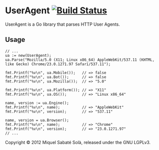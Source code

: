 
# UserAgent [![Build Status](https://travis-ci.org/mssola/user_agent.png?branch=master)](https://travis-ci.org/mssola/user_agent)

UserAgent is a Go library that parses HTTP User Agents.

## Usage

    // ...
    ua := new(UserAgent);
    ua.Parse("Mozilla/5.0 (X11; Linux x86_64) AppleWebKit/537.11 (KHTML, like Gecko) Chrome/23.0.1271.97 Safari/537.11");

    fmt.Printf("%v\n", ua.Mobile());   // => false
    fmt.Printf("%v\n", ua.Bot());      // => false
    fmt.Printf("%v\n", ua.Mozilla());  // => "5.0"

    fmt.Printf("%v\n", ua.Platform()); // => "X11"
    fmt.Printf("%v\n", ua.OS());       // => "Linux x86_64"

    name, version := ua.Engine();
    fmt.Printf("%v\n", name);          // => "AppleWebKit"
    fmt.Printf("%v\n", version);       // => "537.11"

    name, version = ua.Browser();
    fmt.Printf("%v\n", name);          // => "Chrome"
    fmt.Printf("%v\n", version);       // => "23.0.1271.97"
    // ...

Copyright &copy; 2012 Miquel Sabaté Solà, released under the GNU LGPLv3.
